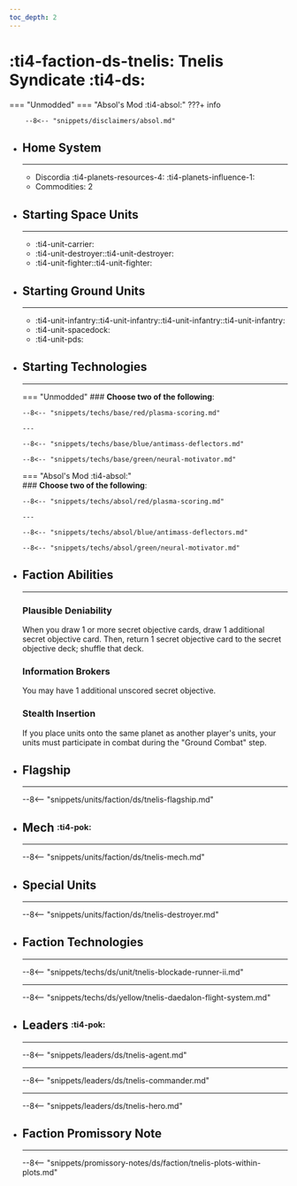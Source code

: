 ```yaml
---
toc_depth: 2
---
```


# :ti4-faction-ds-tnelis: Tnelis Syndicate :ti4-ds:
=== "Unmodded"
=== "Absol's Mod :ti4-absol:" 
    ???+ info

        --8<-- "snippets/disclaimers/absol.md"

<div class="grid cards" markdown>

-   ## __Home System__

    ---

    * Discordia :ti4-planets-resources-4: :ti4-planets-influence-1:
    * Commodities: 2

</div>

<div class="grid cards" markdown>

-   ## __Starting Space Units__

    ---

    * :ti4-unit-carrier:
    * :ti4-unit-destroyer::ti4-unit-destroyer:
    * :ti4-unit-fighter::ti4-unit-fighter:

-   ## __Starting Ground Units__

    ---

    * :ti4-unit-infantry::ti4-unit-infantry::ti4-unit-infantry::ti4-unit-infantry:
    * :ti4-unit-spacedock:
    * :ti4-unit-pds:

-   ## __Starting Technologies__

    ---
    === "Unmodded"
        ### **Choose two of the following**:

        --8<-- "snippets/techs/base/red/plasma-scoring.md"

        ---

        --8<-- "snippets/techs/base/blue/antimass-deflectors.md"

        --8<-- "snippets/techs/base/green/neural-motivator.md"

    === "Absol's Mod :ti4-absol:"  
        ### **Choose two of the following**:

        --8<-- "snippets/techs/absol/red/plasma-scoring.md"

        ---

        --8<-- "snippets/techs/absol/blue/antimass-deflectors.md"

        --8<-- "snippets/techs/absol/green/neural-motivator.md"

-   ## __Faction Abilities__

    ---
    ### **Plausible Deniability**
    
    When you draw 1 or more secret objective cards, draw 1 additional secret objective card. 
    Then, return 1 secret objective card to the secret objective deck; shuffle that deck.

    ### **Information Brokers**
    
    You may have 1 additional unscored secret objective.

    ### **Stealth Insertion**
    
    If you place units onto the same planet as another player's units, your units must participate in combat during the "Ground Combat" step.

-   ## __Flagship__

    ---
    --8<-- "snippets/units/faction/ds/tnelis-flagship.md"

-   ## __Mech__ <sup><sub>:ti4-pok:</sub></sup>

    ---
    --8<-- "snippets/units/faction/ds/tnelis-mech.md"

</div>

<div class="grid cards" markdown>

-   ## __Special Units__

    ---
    --8<-- "snippets/units/faction/ds/tnelis-destroyer.md"

</div>

<div class="grid cards" markdown>

-   ## __Faction Technologies__

    ---

    --8<-- "snippets/techs/ds/unit/tnelis-blockade-runner-ii.md"

    ---

    --8<-- "snippets/techs/ds/yellow/tnelis-daedalon-flight-system.md"


-   ## __Leaders__ <sup><sub>:ti4-pok:</sub></sup>

    ---
    
    --8<-- "snippets/leaders/ds/tnelis-agent.md"

    ---

    --8<-- "snippets/leaders/ds/tnelis-commander.md"

    ---

    --8<-- "snippets/leaders/ds/tnelis-hero.md"

-   ## __Faction Promissory Note__

    ---
    --8<-- "snippets/promissory-notes/ds/faction/tnelis-plots-within-plots.md"

</div>
